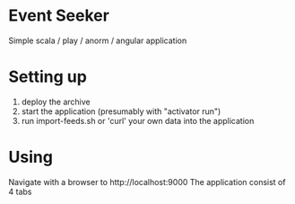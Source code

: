 Event Seeker
=============================

Simple scala / play / anorm / angular application

Setting up
=============================
1. deploy the archive
2. start the application (presumably with "activator run")
3. run import-feeds.sh or 'curl' your own data into the application

Using
=============================
Navigate with a browser to http://localhost:9000
The application consist of 4 tabs


